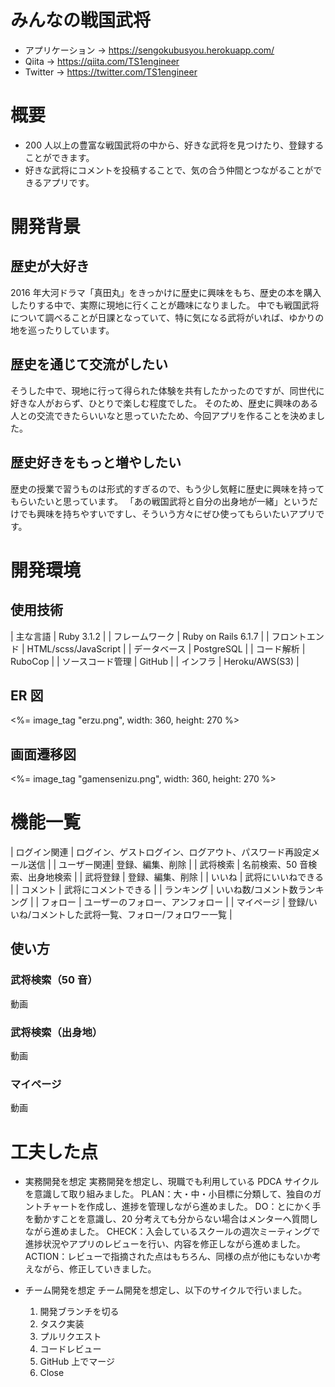 # みんなの戦国武将

- アプリケーション → https://sengokubusyou.herokuapp.com/
- Qiita → https://qiita.com/TS1engineer
- Twitter → https://twitter.com/TS1engineer

# 概要

- 200 人以上の豊富な戦国武将の中から、好きな武将を見つけたり、登録することができます。
- 好きな武将にコメントを投稿することで、気の合う仲間とつながることができるアプリです。

# 開発背景

## 歴史が大好き

2016 年大河ドラマ「真田丸」をきっかけに歴史に興味をもち、歴史の本を購入したりする中で、実際に現地に行くことが趣味になりました。
中でも戦国武将について調べることが日課となっていて、特に気になる武将がいれば、ゆかりの地を巡ったりしています。

## 歴史を通じて交流がしたい

そうした中で、現地に行って得られた体験を共有したかったのですが、同世代に好きな人がおらず、ひとりで楽しむ程度でした。
そのため、歴史に興味のある人との交流できたらいいなと思っていたため、今回アプリを作ることを決めました。

## 歴史好きをもっと増やしたい

歴史の授業で習うものは形式的すぎるので、もう少し気軽に歴史に興味を持ってもらいたいと思っています。
「あの戦国武将と自分の出身地が一緒」というだけでも興味を持ちやすいですし、そういう方々にぜひ使ってもらいたいアプリです。

# 開発環境

## 使用技術

| 主な言語 | Ruby 3.1.2 |
| フレームワーク | Ruby on Rails 6.1.7 |
| フロントエンド | HTML/scss/JavaScript |
| データベース | PostgreSQL |
| コード解析 | RuboCop |
| ソースコード管理 | GitHub |
| インフラ | Heroku/AWS(S3) |

## ER 図

<%= image_tag "erzu.png", width: 360, height: 270 %>

## 画面遷移図

<%= image_tag "gamensenizu.png", width: 360, height: 270 %>

# 機能一覧

| ログイン関連 | ログイン、ゲストログイン、ログアウト、パスワード再設定メール送信 |
| ユーザー関連| 登録、編集、削除 |
| 武将検索 | 名前検索、50 音検索、出身地検索 |
| 武将登録 | 登録、編集、削除 |
| いいね | 武将にいいねできる |
| コメント | 武将にコメントできる |
| ランキング | いいね数/コメント数ランキング |
| フォロー | ユーザーのフォロー、アンフォロー |
| マイページ | 登録/いいね/コメントした武将一覧、フォロー/フォロワー一覧 |

## 使い方

### 武将検索（50 音）

動画

### 武将検索（出身地）

動画

### マイページ

動画

# 工夫した点

- 実務開発を想定
  実務開発を想定し、現職でも利用している PDCA サイクルを意識して取り組みました。
  PLAN：大・中・小目標に分類して、独自のガントチャートを作成し、進捗を管理しながら進めました。
  DO：とにかく手を動かすことを意識し、20 分考えても分からない場合はメンターへ質問しながら進めました。
  CHECK：入会しているスクールの週次ミーティングで進捗状況やアプリのレビューを行い、内容を修正しながら進めました。
  ACTION：レビューで指摘された点はもちろん、同様の点が他にもないか考えながら、修正していきました。

- チーム開発を想定
  チーム開発を想定し、以下のサイクルで行いました。
  1. 開発ブランチを切る
  1. タスク実装
  1. プルリクエスト
  1. コードレビュー
  1. GitHub 上でマージ
  1. Close
